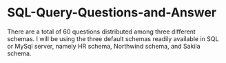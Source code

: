 # SQL-Query-Questions-and-Answer
There are a total of 60 questions distributed among three different schemas. I will be using the three default schemas readily available in SQL or MySql server, namely HR schema, Northwind schema, and Sakila schema.
